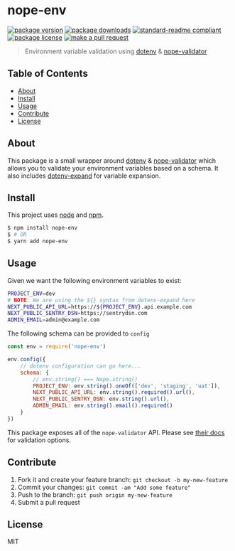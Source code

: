 
# nope-env
[![package version](https://img.shields.io/npm/v/nope-env.svg?style=flat-square)](https://npmjs.org/package/nope-env)
[![package downloads](https://img.shields.io/npm/dm/nope-env.svg?style=flat-square)](https://npmjs.org/package/nope-env)
[![standard-readme compliant](https://img.shields.io/badge/readme%20style-standard-brightgreen.svg?style=flat-square)](https://github.com/RichardLitt/standard-readme)
[![package license](https://img.shields.io/npm/l/nope-env.svg?style=flat-square)](https://npmjs.org/package/nope-env)
[![make a pull request](https://img.shields.io/badge/PRs-welcome-brightgreen.svg?style=flat-square)](http://makeapullrequest.com)

> Environment variable validation using [dotenv](https://github.com/motdotla/dotenv) & [nope-validator](https://github.com/bvego/nope-validator)

## Table of Contents

- [About](#about)
- [Install](#install)
- [Usage](#usage)
- [Contribute](#contribute)
- [License](#License)

## About

This package is a small wrapper around [dotenv](https://github.com/motdotla/dotenv) & [nope-validator](https://github.com/bvego/nope-validator) which allows you to validate your environment variables based on a schema. It also includes [dotenv-expand](https://github.com/motdotla/dotenv-expand) for variable expansion.

## Install

This project uses [node](https://nodejs.org) and [npm](https://www.npmjs.com). 

```sh
$ npm install nope-env
$ # OR
$ yarn add nope-env
```

## Usage

Given we want the following environment variables to exist:

```bash
PROJECT_ENV=dev
# NOTE: We are using the ${} syntax from dotenv-expand here
NEXT_PUBLIC_API_URL=https://${PROJECT_ENV}.api.example.com
NEXT_PUBLIC_SENTRY_DSN=https://sentrydsn.com
ADMIN_EMAIL=admin@example.com
```

The following schema can be provided to `config`

```js
const env = require('nope-env')

env.config({
    // dotenv configuration can go here...
    schema: {
        // env.string() === Nope.string()
        PROJECT_ENV: env.string().oneOf(['dev', 'staging', 'uat']),
        NEXT_PUBLIC_API_URL: env.string().required().url(),
        NEXT_PUBLIC_SENTRY_DSN: env.string().url(),
        ADMIN_EMAIL: env.string().email().required()
    }
})
```

This package exposes all of the `nope-validator` API. Please see [their docs](https://github.com/bvego/nope-validator#api) for validation options.

## Contribute

1. Fork it and create your feature branch: `git checkout -b my-new-feature`
2. Commit your changes: `git commit -am "Add some feature"`
3. Push to the branch: `git push origin my-new-feature`
4. Submit a pull request

## License

MIT 
    